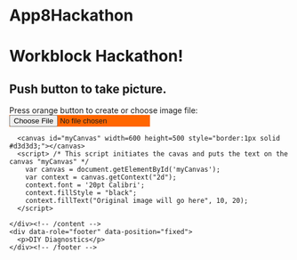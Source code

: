 # App8Hackathon
<!DOCTYPE html>
<html lang="en">

<!-- The following code has been developed by students and/or researchers of the Freshman Research Initiative, DIY Diagnostics Stream at The University of Texas at Austin.  This code is shared for demonstration purposes and should not be considered a product -- it is for entertainment purposes only.  Any user of this code does so at their own risk. Members of the DIY Stream, FRI, and The University of Texas system are not liable for anything related to this code.
 
  THIS CODE SHOULD NOT BE USED TO DIAGNOSE ANY KIND OF MEDICAL CONDITION.
 
  Further Information:
  http://cns.utexas.edu/fri
 
  Research Educator:
  Timothy E. Riedel
  triedel@utexas.edu
 
  Authors in chronological order of contribution:
  Author 1: Timothy E. Riedel
  Author 2: DIY WB1
  
  References:
  http://docs.webplatform.org/wiki/concepts/programming/drawing_images_onto_canvas#Loading_the_image_programmatically
  http://www.html5rocks.com/en/tutorials/file/dndfiles/
  http://www.w3.org/TR/FileAPI/
  http://mobilehtml5.org/
  http://stackoverflow.com/questions/11929099/html5-canvas-drawimage-ratio-bug-ios
  
  Brief Description of Goal of Code:
  blah, blah, blah,
 
  Known Issues:
  blah, blah, blah, blah
-->

 <head>
  <meta charset="utf-8">
  <title>Photo Transform</title>
  <meta name="viewport" content="width=device-width, initial-scale=.7">
  <meta name="apple-mobile-web-app-capable" content="yes">
  <link rel="stylesheet" href="https://code.jquery.com/mobile/1.3.2/jquery.mobile-1.3.2.min.css" />
  <script src="https://code.jquery.com/jquery-1.9.1.min.js"></script>
  <script src="https://code.jquery.com/mobile/1.3.2/jquery.mobile-1.3.2.min.js"></script>

 <script>
  var docMod = document.lastModified; // gets last modified date and time of the index.html file
  console.log("This file last modified  " + docMod); // displays last modified date and time in the javascipt browser console 

/* detectVerticalSquash & drawImageIOSFix = are functions that are critical due to a flaw in the iPhone camera software that squishes any photos displayed on an HTML5 canvas element. https://github.com/stomita/ios-imagefile-megapixel
*/
 function detectVerticalSquash(img) {
  var iw = img.naturalWidth, ih = img.naturalHeight;
  var canvas = document.createElement('canvas');
  canvas.width = 2;
  canvas.height = ih;
  var ctx = canvas.getContext('2d');
  ctx.drawImage(img, 0, 0);
  var data = ctx.getImageData(0, 0, 1, ih).data;
  var sy = 0;
  var ey = ih;
  var py = ih;
  while (py > sy) {
   var alpha = data[(py - 1) * 4 + 3];
   if (alpha === 0) {
    ey = py;
   } 
   else {
    sy = py;
   }
   py = (ey + sy) >> 1;
  }
  var ratio = (py / ih);
  return (ratio===0)?1:ratio;
 }

 function drawImageIOSFix(ctx, img, sx, sy, sw, sh, dx, dy, dw, dh) {
  var vertSquashRatio = detectVerticalSquash(img);
  ctx.drawImage(img, sx, sy, sw, sh, dx, dy, dw, dh / vertSquashRatio);
 }

/* window.onload necessary to keep javascripts from running before the app gets a chance to load entirely. */
 window.onload = function() {
  var fileInput = document.getElementById('fileInput');
  var messageDisplayArea = document.getElementById('messageDisplayArea');
  /* fileInput.addEventListener looks for any change in the <input> tag indicating that the user has selected a file (picture). */
  fileInput.addEventListener('change', function(e) {
    var file = fileInput.files[0];
    var imageType = /image.*/;
    /* if (file.type.match(imageType)) checks that the selected file is indeed an image. */
    if (file.type.match(imageType)) {
      /* new FileReader(); and reader.onload start some kind of file reading process in javaScript. I do not understand why this is necessary although it may simply slow things down to let the image load. */
      var reader = new FileReader();
      reader.onload = function(e) {
        /* messageDisplayArea.innerHTML not needed but allows you to send a message at this point in the program. */
        messageDisplayArea.innerHTML = "You picked an image!";
        /* new Image() and img.onload start some kind of new image creation process in javaScript. I do not understand why this is necessary although it may simply slow things down to let the image load. */
        var img = new Image();
        img.onload = function() {
          /*This finally draws the image onto the first drawing canvas. The specific canvas is referred to by "context". This is established down in the HTML part of the file just under the first <canvas> tag. If we weren't worried about fixing an iPhone bug we would use context.drawImage(image, 0, 0, img.naturalWidth, img.naturalHeight, 0, 0, 600, 500) instead of drawImageIOSFix */
        
          drawImageIOSFix(context,img, 0, 0, img.naturalWidth, img.naturalHeight, 0, 0, 600, 500);

          /*  +++++++++++++++ BEGIN IMAGE PROCESSING +++++++++++++++ */
          /*  ++++++++++++++++++++++++++++++++++++++++++++++++++++++ */

          /* PUT ANY CHANGES TO THE JAVASCRIPT HERE  */
          
          
          
          
        } // end of img.onload
        
        img.src = reader.result;
      } //  end of reader.onload
      
      reader.readAsDataURL(file);
    } // end of the if statement checking that file is an image
    else
    {
      // this is what happens if the orignial file selected is not an image file
      messageDisplayArea.innerHTML = "File not supported!"
    } // end of the else statement if file in NOT an image
  }); // end of the fileInput.addEventListener function
 } // end of the window.onload function
 </script>
 </head>

 <body>
  <div data-role="page">
    <div data-role="header">
    <h1>Workblock Hackathon!</h1></div><!-- /header -->
    <div data-role="content">	
      <h2>Push button to take picture.</h2>
      <div>
        Press orange button to create or choose image file:
        <input type="file" id="fileInput" STYLE="background-color: #FF6600;">
      </div>
      <div id="messageDisplayArea"></div>
      
      <canvas id="myCanvas" width=600 height=500 style="border:1px solid #d3d3d3;"></canvas>
      <script> /* This script initiates the cavas and puts the text on the canvas "myCanvas" */
        var canvas = document.getElementById('myCanvas');
        var context = canvas.getContext("2d");
        context.font = '20pt Calibri';
        context.fillStyle = "black";
        context.fillText("Original image will go here", 10, 20);
      </script>

    </div><!-- /content -->
    <div data-role="footer" data-position="fixed">
      <p>DIY Diagnostics</p>
    </div><!-- /footer -->
  </div><!-- /page -->
 </body>
</html>
